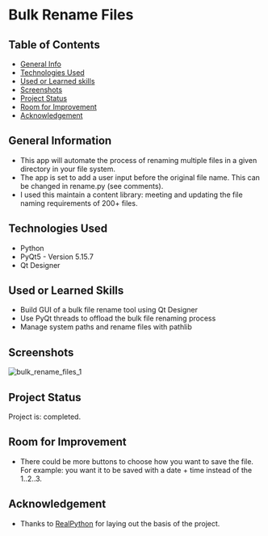 # Bulk Rename Files

## Table of Contents
* [General Info](#general-information)
* [Technologies Used](#technologies-used)
* [Used or Learned skills](#used-or-learned-skills)
* [Screenshots](#screenshots)
* [Project Status](#project-status)
* [Room for Improvement](#room-for-improvement)
* [Acknowledgement](#acknowledgement)

## General Information
- This app will automate the process of renaming multiple files in a given directory in your file system. 
- The app is set to add a user input before the original file name. This can be changed in rename.py (see comments).
- I used this maintain a content library: meeting and updating the file naming requirements of 200+ files.


## Technologies Used
- Python
- PyQt5 - Version 5.15.7
- Qt Designer 

## Used or Learned Skills
- Build GUI of a bulk file rename tool using Qt Designer
- Use PyQt threads to offload the bulk file renaming process
- Manage system paths and rename files with pathlib

## Screenshots
![bulk_rename_files_1](https://user-images.githubusercontent.com/22345585/191315966-6138a0e8-7a8d-47d5-9363-37a288f75243.gif)

## Project Status
Project is: completed.

## Room for Improvement
- There could be more buttons to choose how you want to save the file. For example: you want it to be saved with a date + time instead of the 1..2..3.

## Acknowledgement
- Thanks to [RealPython](https://realpython.com/bulk-file-rename-tool-python/#step-2-create-the-pyqt-skeleton-application) for laying out the basis of the project.




